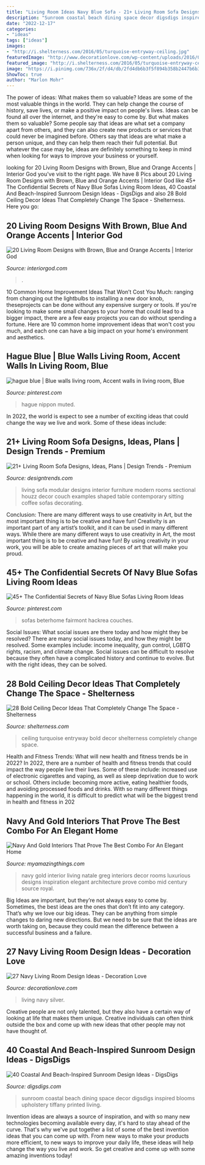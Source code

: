 ```yaml
---
title: "Living Room Ideas Navy Blue Sofa - 21+ Living Room Sofa Designs, Ideas, Plans"
description: "Sunroom coastal beach dining space decor digsdigs inspired blooms upholstery tiffany printed living"
date: "2022-12-17"
categories:
- "ideas"
tags: ["ideas"]
images:
- "http://i.shelterness.com/2016/05/turquoise-entryway-ceiling.jpg"
featuredImage: "http://www.decorationlove.com/wp-content/uploads/2016/09/Navy-Blue-and-Silver-Living-Room.jpg"
featured_image: "http://i.shelterness.com/2016/05/turquoise-entryway-ceiling.jpg"
image: "https://i.pinimg.com/736x/2f/d4/db/2fd4db6b3f5f894b358b2447b6b34c54.jpg"
ShowToc: true
author: "Marlon Mohr"
---
```



The power of ideas: What makes them so valuable?
Ideas are some of the most valuable things in the world. They can help change the course of history, save lives, or make a positive impact on people's lives. Ideas can be found all over the internet, and they're easy to come by. But what makes them so valuable? Some people say that ideas are what set a company apart from others, and they can also create new products or services that could never be imagined before. Others say that ideas are what make a person unique, and they can help them reach their full potential. But whatever the case may be, ideas are definitely something to keep in mind when looking for ways to improve your business or yourself.

	

		
looking for 20 Living Room Designs with Brown, Blue and Orange Accents | Interior God you've visit to the right page. We have 8 Pics about 20 Living Room Designs with Brown, Blue and Orange Accents | Interior God like 45+ The Confidential Secrets of Navy Blue Sofas Living Room Ideas, 40 Coastal And Beach-Inspired Sunroom Design Ideas - DigsDigs and also 28 Bold Ceiling Decor Ideas That Completely Change The Space - Shelterness. Here you go:
		
    
## 20 Living Room Designs With Brown, Blue And Orange Accents | Interior God

<img loading=lazy src="https://www.interiorgod.com/wp-content/uploads/2016/07/Contemporary-Brown-Leather-Sofa-With-Orange-Throw-Pillows.jpg" onerror="this.onerror=null;this.src='https://tse2.mm.bing.net/th?id=OIP.4TCiIx9d1RkVutFUkRhfqgHaJ4&amp;pid=15.1';" alt="20 Living Room Designs with Brown, Blue and Orange Accents | Interior God">

_Source: interiorgod.com_

>. 

	

10 Common Home Improvement Ideas That Won’t Cost You Much: ranging from changing out the lightbulbs to installing a new door knob, theseprojects can be done without any expensive surgery or tools.
If you're looking to make some small changes to your home that could lead to a bigger impact, there are a few easy projects you can do without spending a fortune. Here are 10 common home improvement ideas that won't cost you much, and each one can have a big impact on your home's environment and aesthetics.

    
## Hague Blue | Blue Walls Living Room, Accent Walls In Living Room, Blue

<img loading=lazy src="https://i.pinimg.com/736x/f2/77/90/f277904b4fe83dfd1a693fead7adc447.jpg" onerror="this.onerror=null;this.src='https://tse3.mm.bing.net/th?id=OIP.ubBXzC4CjwRL7C2Uej24PgHaKN&amp;pid=15.1';" alt="hague blue | Blue walls living room, Accent walls in living room, Blue">

_Source: pinterest.com_

>hague nippon muted. 

	

In 2022, the world is expect to see a number of exciting ideas that could change the way we live and work. Some of these ideas include:

    
## 21+ Living Room Sofa Designs, Ideas, Plans | Design Trends - Premium

<img loading=lazy src="https://images.designtrends.com/wp-content/uploads/2016/06/13095235/Modular-Sofa-Design-for-Living-Room.jpg" onerror="this.onerror=null;this.src='https://tse3.mm.bing.net/th?id=OIP.TVcRfCh64Q5cv3upbyJvBAHaEk&amp;pid=15.1';" alt="21+ Living Room Sofa Designs, Ideas, Plans | Design Trends - Premium">

_Source: designtrends.com_

>living sofa modular designs interior furniture modern rooms sectional houzz decor couch examples shaped table contemporary sitting coffee sofas decorating. 

	

Conclusion: There are many different ways to use creativity in Art, but the most important thing is to be creative and have fun!
Creativity is an important part of any artist’s toolkit, and it can be used in many different ways. While there are many different ways to use creativity in Art, the most important thing is to be creative and have fun! By using creativity in your work, you will be able to create amazing pieces of art that will make you proud.

    
## 45+ The Confidential Secrets Of Navy Blue Sofas Living Room Ideas

<img loading=lazy src="https://i.pinimg.com/736x/2f/d4/db/2fd4db6b3f5f894b358b2447b6b34c54.jpg" onerror="this.onerror=null;this.src='https://tse3.mm.bing.net/th?id=OIP.JZzfZI5sLcgFYomEiVJY4QHaHa&amp;pid=15.1';" alt="45+ The Confidential Secrets of Navy Blue Sofas Living Room Ideas">

_Source: pinterest.com_

>sofas beterhome fairmont hackrea couches. 

	

Social Issues: What social issues are there today and how might they be resolved?
There are many social issues today, and how they might be resolved. Some examples include: income inequality, gun control, LGBTQ rights, racism, and climate change. Social issues can be difficult to resolve because they often have a complicated history and continue to evolve. But with the right ideas, they can be solved.

    
## 28 Bold Ceiling Decor Ideas That Completely Change The Space - Shelterness

<img loading=lazy src="http://i.shelterness.com/2016/05/turquoise-entryway-ceiling.jpg" onerror="this.onerror=null;this.src='https://tse2.mm.bing.net/th?id=OIP.BHfOw2wOsgLoGcLDTuFLngHaK_&amp;pid=15.1';" alt="28 Bold Ceiling Decor Ideas That Completely Change The Space - Shelterness">

_Source: shelterness.com_

>ceiling turquoise entryway bold decor shelterness completely change space. 

	

Health and Fitness Trends: What will new health and fitness trends be in 2022?
In 2022, there are a number of health and fitness trends that could impact the way people live their lives. Some of these include: increased use of electronic cigarettes and vaping, as well as sleep deprivation due to work or school. Others include: becoming more active, eating healthier foods, and avoiding processed foods and drinks. With so many different things happening in the world, it is difficult to predict what will be the biggest trend in health and fitness in 202
    
## Navy And Gold Interiors That Prove The Best Combo For An Elegant Home

<img loading=lazy src="http://myamazingthings.com/wp-content/uploads/2017/10/navy-gold-interior-12-.jpg" onerror="this.onerror=null;this.src='https://tse4.mm.bing.net/th?id=OIP.00QOHlg7Vb_FuM_HIr57eQHaJ3&amp;pid=15.1';" alt="Navy And Gold Interiors That Prove The Best Combo For An Elegant Home">

_Source: myamazingthings.com_

>navy gold interior living natale greg interiors decor rooms luxurious designs inspiration elegant architecture prove combo mid century source royal. 

	

Big Ideas are important, but they’re not always easy to come by. Sometimes, the best ideas are the ones that don’t fit into any category. That’s why we love our big ideas. They can be anything from simple changes to daring new directions. But we need to be sure that the ideas are worth taking on, because they could mean the difference between a successful business and a failure.

    
## 27 Navy Living Room Design Ideas - Decoration Love

<img loading=lazy src="http://www.decorationlove.com/wp-content/uploads/2016/09/Navy-Blue-and-Silver-Living-Room.jpg" onerror="this.onerror=null;this.src='https://tse1.mm.bing.net/th?id=OIP.QJE_7JLGRIHV-C3b2BGUCwHaKy&amp;pid=15.1';" alt="27 Navy Living Room Design Ideas - Decoration Love">

_Source: decorationlove.com_

>living navy silver. 

	

Creative people are not only talented, but they also have a certain way of looking at life that makes them unique. Creative individuals can often think outside the box and come up with new ideas that other people may not have thought of.

    
## 40 Coastal And Beach-Inspired Sunroom Design Ideas - DigsDigs

<img loading=lazy src="https://www.digsdigs.com/photos/coastal-and-beach-inspired-sunroom-design-ideas-2.jpg" onerror="this.onerror=null;this.src='https://tse2.mm.bing.net/th?id=OIP.TWs972JqWqVOL5VgGZKRNwHaJ3&amp;pid=15.1';" alt="40 Coastal And Beach-Inspired Sunroom Design Ideas - DigsDigs">

_Source: digsdigs.com_

>sunroom coastal beach dining space decor digsdigs inspired blooms upholstery tiffany printed living. 

	

Invention ideas are always a source of inspiration, and with so many new technologies becoming available every day, it's hard to stay ahead of the curve. That's why we've put together a list of some of the best invention ideas that you can come up with. From new ways to make your products more efficient, to new ways to improve your daily life, these ideas will help change the way you live and work. So get creative and come up with some amazing inventions today!

